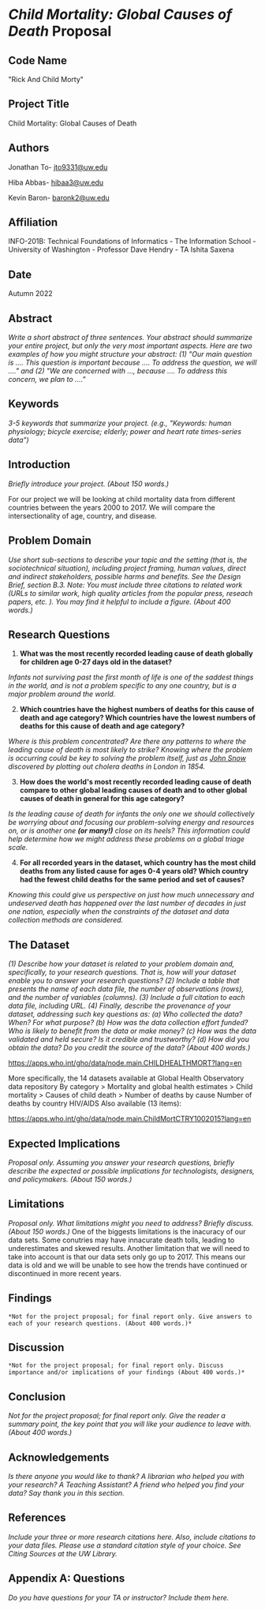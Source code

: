 # *Child Mortality: Global Causes of Death* Proposal

## Code Name

"Rick And Child Morty"


## Project Title

Child Mortality: Global Causes of Death


## Authors


Jonathan To- jto9331@uw.edu

Hiba Abbas- hibaa3@uw.edu

Kevin Baron- baronk2@uw.edu

## Affiliation

INFO-201B: Technical Foundations of Informatics - The Information School -
University of Washington - Professor Dave Hendry - TA Ishita Saxena


## Date

Autumn 2022


## Abstract

*Write a short abstract of three sentences. Your abstract should summarize your entire project, but only the very most important aspects. Here are two examples of how you might structure your abstract: (1) "Our main question is .... This question is important because .... To address the question, we will ...." and (2) "We are concerned with ..., because .... To address this concern, we plan to ...."*


## Keywords

*3-5 keywords that summarize your project. (e.g., "Keywords: human physiology; bicycle exercise; elderly; power and heart rate times-series data")*


## Introduction

*Briefly introduce your project. (About 150 words.)*

For our project we will be looking at child mortality data from different
countries between the years 2000 to 2017. We will compare the intersectionality
of age, country, and disease. 

## Problem Domain

*Use short sub-sections to describe your topic and the setting (that is, the sociotechnical situation), including project framing, human values, direct and indirect stakeholders, possible harms and benefits. See the Design Brief, section B.3. Note: You must include three citations to related work (URLs to similar work, high quality articles from the popular press, reseach papers, etc. ). You may find it helpful to include a figure. (About 400 words.)*


## Research Questions

1. **What was the most recently recorded leading cause of death globally for children age 0-27 days old in the dataset?**

  *Infants not surviving past the first month of life is one of the saddest things in the world, and is not a problem specific to any one country, but is a major problem around the world.*

2. **Which countries have the highest numbers of deaths for this cause of death and age category? Which countries have the lowest numbers of deaths for this cause of death and age category?**

  *Where is this problem concentrated? Are there any patterns to where the leading cause of death is most likely to strike? Knowing where the problem is occurring could be key to solving the problem itself, just as [John Snow](https://learn.arcgis.com/en/projects/map-a-historic-cholera-outbreak/#:~:text=through%20the%20air.-,Dr.,and%20waste%20systems%20in%20London.) discovered by plotting out cholera deaths in London in 1854.*

3. **How does the world's most recently recorded leading cause of death compare to other global leading causes of death and to other global causes of death in general for this age category?**

  *Is the leading cause of death for infants the only one we should collectively be worrying about and focusing our problem-solving energy and resources on, or is another one **(or many!)** close on its heels? This information could help determine how we might address these problems on a global triage scale.*

4. **For all recorded years in the dataset, which country has the most child deaths from any listed cause for ages 0-4 years old? Which country had the fewest child deaths for the same period and set of causes?**

  *Knowing this could give us perspective on just how much unnecessary and undeserved death has happened over the last number of decades in just one nation, especially when the constraints of the dataset and data collection methods are considered.*


## The Dataset

*(1) Describe how your dataset is related to your problem domain and, specifically, to your research questions. That is, how will your dataset enable you to answer your research questions? (2) Include a table that presents the name of each data file, the number of observations (rows), and the number of variables (columns). (3) Include a full citation to each data file, including URL. (4) Finally, describe the provenance of your dataset, addressing such key questions as: (a) Who collected the data? When? For what purpose? (b) How was the data collection effort funded? Who is likely to benefit from the data or make money? (c) How was the data validated and held secure? Is it credible and trustworthy? (d) How did you obtain the data? Do you credit the source of the data? (About 400 words.)*

https://apps.who.int/gho/data/node.main.CHILDHEALTHMORT?lang=en

More specifically, the 14 datasets available at
Global Health Observatory data repository
By category > Mortality and global health estimates > Child mortality > Causes of child death > Number of deaths by cause
Number of deaths by country
HIV/AIDS
Also available (13 items):

https://apps.who.int/gho/data/node.main.ChildMortCTRY1002015?lang=en

## Expected Implications

*Proposal only. Assuming you answer your research questions, briefly describe the expected or possible implications for technologists, designers, and policymakers. (About 150 words.)*


## Limitations

*Proposal only. What limitations might you need to address? Briefly discuss. (About 150 words.)*
One of the biggests limitations is the inacuracy of our data sets. Some
conutries may have innacurate death tolls, leading to underestimates and skewed
results. Another limitation that we will need to take into account is that our
data sets only go up to 2017. This means our data is old and we will be unable
to see how the trends have continued or discontinued in more recent years.  

## Findings

	*Not for the project proposal; for final report only. Give answers to each of your research questions. (About 400 words.)*


## Discussion

	*Not for the project proposal; for final report only. Discuss importance and/or implications of your findings (About 400 words.)*


## Conclusion

*Not for the project proposal; for final report only. Give the reader a summary point, the key point that you will like your audience to leave with. (About 400 words.)*


## Acknowledgements

*Is there anyone you would like to thank? A librarian who helped you with your research? A Teaching Assistant? A friend who helped you find your data? Say thank you in this section.*


## References

*Include your three or more research citations here. Also, include citations to your data files. Please use a standard citation style of your choice. See Citing Sources at the UW Library.*


## Appendix A: Questions

*Do you have questions for your TA or instructor? Include them here.*
